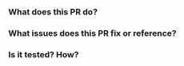 ### What does this PR do?


### What issues does this PR fix or reference?


### Is it tested? How?
<!-- Please provide instructions here how reviewer can test your changes if applicable -->
